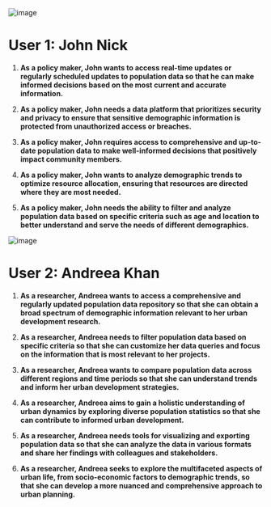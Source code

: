 
<img alt="image" src="https://github.com/SazamAmmy/Software-Engineering-Sprints--OrionEngine-Ensemble/assets/159127703/3531a8f7-1a25-4c39-b83c-451ce750e446">


# User 1: John Nick

1. **As a policy maker, John wants to access real-time updates or regularly scheduled updates to population data so that he can make informed decisions based on the most current and accurate information.**

2. **As a policy maker, John needs a data platform that prioritizes security and privacy to ensure that sensitive demographic information is protected from unauthorized access or breaches.**

3. **As a policy maker, John requires access to comprehensive and up-to-date population data to make well-informed decisions that positively impact community members.**

4. **As a policy maker, John wants to analyze demographic trends to optimize resource allocation, ensuring that resources are directed where they are most needed.**

5. **As a policy maker, John needs the ability to filter and analyze population data based on specific criteria such as age and location to better understand and serve the needs of different demographics.**

<img alt="image" src="https://github.com/SazamAmmy/Software-Engineering-Sprints--OrionEngine-Ensemble/assets/159127703/9de7d5cb-44ed-4a59-8b6e-4f0ecdb775ea">



# User 2: Andreea Khan

1. **As a researcher, Andreea wants to access a comprehensive and regularly updated population data repository so that she can obtain a broad spectrum of demographic information relevant to her urban development research.**

2. **As a researcher, Andreea needs to filter population data based on specific criteria so that she can customize her data queries and focus on the information that is most relevant to her projects.**

3. **As a researcher, Andreea wants to compare population data across different regions and time periods so that she can understand trends and inform her urban development strategies.**

4. **As a researcher, Andreea aims to gain a holistic understanding of urban dynamics by exploring diverse population statistics so that she can contribute to informed urban development.**

5. **As a researcher, Andreea needs tools for visualizing and exporting population data so that she can analyze the data in various formats and share her findings with colleagues and stakeholders.**

6. **As a researcher, Andreea seeks to explore the multifaceted aspects of urban life, from socio-economic factors to demographic trends, so that she can develop a more nuanced and comprehensive approach to urban planning.**


